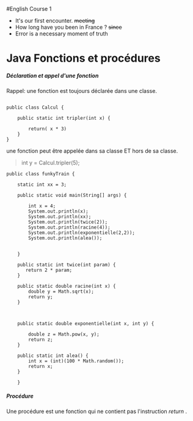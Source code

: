 #English Course 1

* It's our first encounter. ~~meeting~~
* How long have you been in France ? ~~since~~
* Error is a necessary moment of truth

# Java Fonctions et procédures

##### Déclaration et appel d'une fonction

Rappel: une fonction est toujours déclarée dans une classe.

```

public class Calcul {

	public static int tripler(int x) {

		return( x * 3)
	}
}

```
une fonction peut être appelée dans sa classe ET hors de sa classe.

> int y = Calcul.tripler(5);

```
public class funkyTrain {
	
	static int xx = 3;
	
	public static void main(String[] args) {
		
		int x = 4;
		System.out.println(x);
		System.out.println(xx);
		System.out.println(twice(2));
		System.out.println(racine(4));
		System.out.println(exponentielle(2,2));
		System.out.println(alea());
		
		
	}

	public static int twice(int param) {
	   return 2 * param;
	}
	
	public static double racine(int x) {
		double y = Math.sqrt(x);
		return y;
	}



	public static double exponentielle(int x, int y) {
	
		double z = Math.pow(x, y);
		return z;
	}
	
	public static int alea() {
		int x = (int)(100 * Math.random());
		return x;
	}
	
	}

```

##### Procédure
Une procédure est une fonction qui ne contient pas l'instruction *return* .


